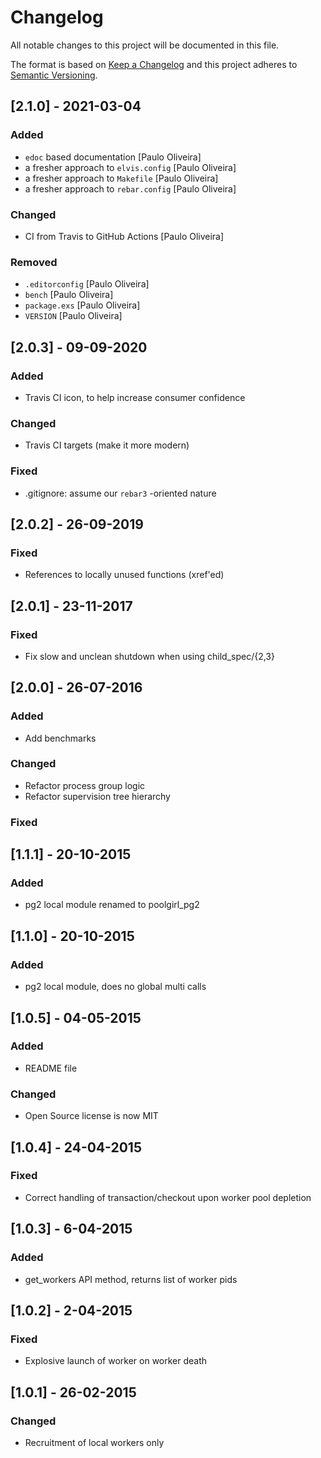 # Changelog

All notable changes to this project will be documented in this file.

The format is based on [Keep a Changelog](https://keepachangelog.com/en/1.0.0/)
and this project adheres to [Semantic Versioning](https://semver.org/spec/v2.0.0.html).

## [2.1.0] - 2021-03-04

### Added

- `edoc` based documentation [Paulo Oliveira]
- a fresher approach to `elvis.config` [Paulo Oliveira]
- a fresher approach to `Makefile` [Paulo Oliveira]
- a fresher approach to `rebar.config` [Paulo Oliveira]

### Changed

- CI from Travis to GitHub Actions [Paulo Oliveira]

### Removed

- `.editorconfig` [Paulo Oliveira]
- `bench` [Paulo Oliveira]
- `package.exs` [Paulo Oliveira]
- `VERSION` [Paulo Oliveira]

## [2.0.3] - 09-09-2020

### Added

- Travis CI icon, to help increase consumer confidence

### Changed

- Travis CI targets (make it more modern)

### Fixed

- .gitignore: assume our `rebar3` -oriented nature

## [2.0.2] - 26-09-2019

### Fixed

- References to locally unused functions (xref'ed)

## [2.0.1] - 23-11-2017

### Fixed

- Fix slow and unclean shutdown when using child_spec/{2,3}

## [2.0.0] - 26-07-2016

### Added

- Add benchmarks

### Changed

- Refactor process group logic
- Refactor supervision tree hierarchy

### Fixed

## [1.1.1] - 20-10-2015

### Added

- pg2 local module renamed to poolgirl_pg2

## [1.1.0] - 20-10-2015

### Added

- pg2 local module, does no global multi calls

## [1.0.5] - 04-05-2015

### Added

- README file

### Changed

- Open Source license is now MIT

## [1.0.4] - 24-04-2015

### Fixed

- Correct handling of transaction/checkout upon worker pool
depletion

## [1.0.3] - 6-04-2015

### Added

- get_workers API method, returns list of worker pids

## [1.0.2] - 2-04-2015

### Fixed

- Explosive launch of worker on worker death

## [1.0.1] - 26-02-2015

### Changed

- Recruitment of local workers only
